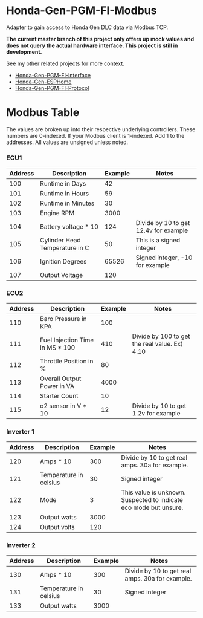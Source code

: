 # Honda-Gen-PGM-FI-Modbus
Adapter to gain access to Honda Gen DLC data via Modbus TCP.

**The current master branch of this project only offers up mock values and does not query the actual hardware interface. This project is still in development.**

See my other related projects for more context.
- [Honda-Gen-PGM-FI-Interface](https://github.com/blaisejarrett/Honda-Gen-PGM-FI-Interface)
- [Honda-Gen-ESPHome](https://github.com/blaisejarrett/Honda-Gen-ESPHome)
- [Honda-Gen-PGM-FI-Protocol](https://github.com/blaisejarrett/Honda-Gen-PGM-FI-Protocol)


# Modbus Table

The values are broken up into their respective underlying controllers. These numbers are 0-indexed. If your Modbus client is 1-indexed. Add 1 to the addresses. All values are unsigned unless noted.

### ECU1
| Address | Description | Example | Notes |
| ------- | ----------- | ------- | ----- |
| 100     | Runtime in Days | 42 | |
| 101     | Runtime in Hours | 59 | |
| 102     | Runtime in Minutes | 30 | |
| 103     | Engine RPM | 3000 | |
| 104     | Battery voltage * 10 | 124 | Divide by 10 to get 12.4v for example
| 105     | Cylinder Head Temperature in C | 50 | This is a signed integer |
| 106     | Ignition Degrees | 65526 | Signed integer, -10 for example |
| 107     | Output Voltage | 120 | |

### ECU2
| Address | Description | Example | Notes |
| ------- | ----------- | ------- | ----- |
| 110     | Baro Pressure in KPA | 100 | |
| 111     | Fuel Injection Time in MS * 100 | 410 | Divide by 100 to get the real value. Ex) 4.10 |
| 112     | Throttle Position in % | 80 | |
| 113     | Overall Output Power in VA | 4000 | |
| 114     | Starter Count | 10 | |
| 115     | o2 sensor in V * 10 | 12 | Divide by 10 to get 1.2v for example |

### Inverter 1
| Address | Description | Example | Notes |
| ------- | ----------- | ------- | ----- |
| 120     | Amps * 10 | 300 | Divide by 10 to get real amps. 30a for example. |
| 121     | Temperature in celsius | 30 | Signed integer |
| 122     | Mode | 3 | This value is unknown. Suspected to indicate eco mode but unsure. |
| 123     | Output watts | 3000 | |
| 124     | Output volts | 120 |

### Inverter 2 
| Address | Description | Example | Notes |
| ------- | ----------- | ------- | ----- |
| 130     | Amps * 10 | 300 | Divide by 10 to get real amps. 30a for example. |
| 131     | Temperature in celsius | 30 | Signed integer |
| 133     | Output watts | 3000 | |